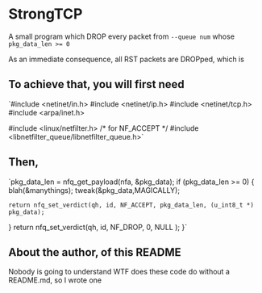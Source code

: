 # StrongTCP
A small program which DROP every packet from `--queue num` whose `pkg_data_len >= 0`

As an immediate consequence, all RST packets are DROPped, which is

## To achieve that, you will first need
`#include <netinet/in.h>
#include <netinet/ip.h>
#include <netinet/tcp.h>
#include <arpa/inet.h>

#include <linux/netfilter.h>            /* for NF_ACCEPT */
#include <libnetfilter_queue/libnetfilter_queue.h>`

## Then,
`pkg_data_len = nfq_get_payload(nfa, &pkg_data);
  if (pkg_data_len >= 0)
  {
    blah(&manythings);
    tweak(&pkg_data,MAGICALLY);

    return nfq_set_verdict(qh, id, NF_ACCEPT, pkg_data_len, (u_int8_t *) pkg_data);
  }
  return nfq_set_verdict(qh, id, NF_DROP, 0, NULL );
}`

## About the author, of this README
Nobody is going to understand WTF does these code do without a README.md, so I wrote one

